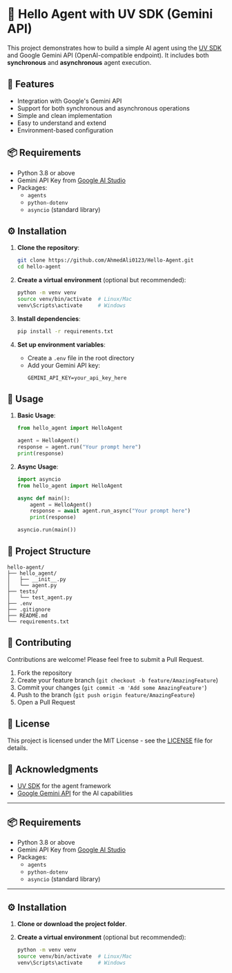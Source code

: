 # 🤖 Hello Agent with UV SDK (Gemini API)

This project demonstrates how to build a simple AI agent using the [UV SDK](https://github.com/universal-ventures/uv-agent-sdk) and Google Gemini API (OpenAI-compatible endpoint). It includes both **synchronous** and **asynchronous** agent execution.

## 🌟 Features

- Integration with Google's Gemini API
- Support for both synchronous and asynchronous operations
- Simple and clean implementation
- Easy to understand and extend
- Environment-based configuration

## 📦 Requirements

- Python 3.8 or above  
- Gemini API Key from [Google AI Studio](https://makersuite.google.com/app)  
- Packages:
  - `agents`
  - `python-dotenv`
  - `asyncio` (standard library)

## ⚙️ Installation

1. **Clone the repository**:
   ```bash
   git clone https://github.com/AhmedAli0123/Hello-Agent.git
   cd hello-agent
   ```

2. **Create a virtual environment** (optional but recommended):
   ```bash
   python -m venv venv
   source venv/bin/activate  # Linux/Mac
   venv\Scripts\activate     # Windows
   ```

3. **Install dependencies**:
   ```bash
   pip install -r requirements.txt
   ```

4. **Set up environment variables**:
   - Create a `.env` file in the root directory
   - Add your Gemini API key:
     ```
     GEMINI_API_KEY=your_api_key_here
     ```

## 🚀 Usage

1. **Basic Usage**:
   ```python
   from hello_agent import HelloAgent
   
   agent = HelloAgent()
   response = agent.run("Your prompt here")
   print(response)
   ```

2. **Async Usage**:
   ```python
   import asyncio
   from hello_agent import HelloAgent
   
   async def main():
       agent = HelloAgent()
       response = await agent.run_async("Your prompt here")
       print(response)
   
   asyncio.run(main())
   ```

## 📝 Project Structure

```
hello-agent/
├── hello_agent/
│   ├── __init__.py
│   └── agent.py
├── tests/
│   └── test_agent.py
├── .env
├── .gitignore
├── README.md
└── requirements.txt
```

## 🤝 Contributing

Contributions are welcome! Please feel free to submit a Pull Request.

1. Fork the repository
2. Create your feature branch (`git checkout -b feature/AmazingFeature`)
3. Commit your changes (`git commit -m 'Add some AmazingFeature'`)
4. Push to the branch (`git push origin feature/AmazingFeature`)
5. Open a Pull Request

## 📄 License

This project is licensed under the MIT License - see the [LICENSE](LICENSE) file for details.

## 🙏 Acknowledgments

- [UV SDK](https://github.com/universal-ventures/uv-agent-sdk) for the agent framework
- [Google Gemini API](https://makersuite.google.com/app) for the AI capabilities



---

## 📦 Requirements

- Python 3.8 or above  
- Gemini API Key from [Google AI Studio](https://makersuite.google.com/app)  
- Packages:
  - `agents`
  - `python-dotenv`
  - `asyncio` (standard library)

---

## ⚙️ Installation

1. **Clone or download the project folder**.

2. **Create a virtual environment** (optional but recommended):

   ```bash
   python -m venv venv
   source venv/bin/activate  # Linux/Mac
   venv\Scripts\activate     # Windows